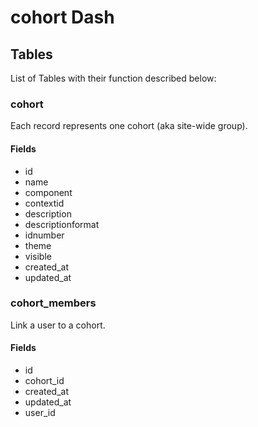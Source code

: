 # cohort Dash

## Tables

List of Tables with their function described below:

### cohort

Each record represents one cohort (aka site-wide group).

#### Fields

- id
- name
- component
- contextid
- description
- descriptionformat
- idnumber
- theme
- visible
- created_at
- updated_at

### cohort_members

Link a user to a cohort.

#### Fields

- id
- cohort_id
- created_at
- updated_at
- user_id
